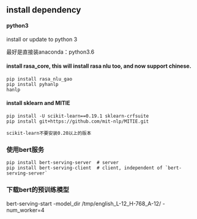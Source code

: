 ## install dependency

#### python3
install or update to python 3

最好是直接装anaconda：python3.6

#### install rasa_core, this will install rasa nlu too, and now support chinese.
```
pip install rasa_nlu_gao
pip install pyhanlp
hanlp
```

#### install sklearn and MITIE

```
pip install -U scikit-learn==0.19.1 sklearn-crfsuite
pip install git+https://github.com/mit-nlp/MITIE.git

scikit-learn不要安装0.20以上的版本
```

### 使用bert服务
```
pip install bert-serving-server  # server
pip install bert-serving-client  # client, independent of `bert-serving-server`
```

### 下载bert的预训练模型
bert-serving-start -model_dir /tmp/english_L-12_H-768_A-12/ -num_worker=4 
